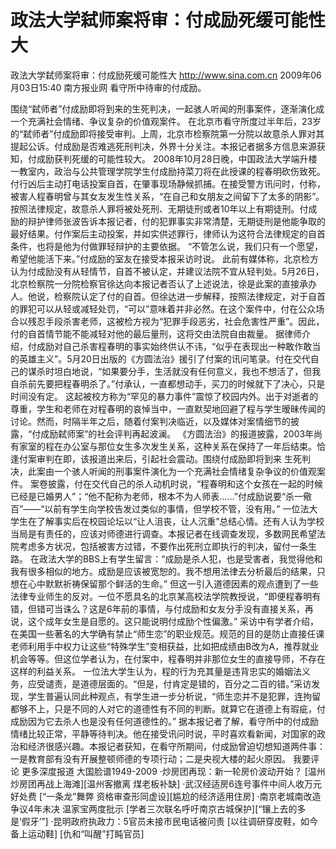 # 政法大学弑师案将审：付成励死缓可能性大

政法大学弑师案将审：付成励死缓可能性大
http://www.sina.com.cn  2009年06月03日15:40   南方报业网
看守所中待审的付成励。

围绕“弑师者”付成励即将到来的生死判决，一起骇人听闻的刑事案件，逐渐演化成一个充满社会情绪、争议复杂的价值观案件。
在北京市看守所度过半年后，23岁的“弑师者”付成励即将接受审判。上周，北京市检察院第一分院以故意杀人罪对其提起公诉。付成励是否难逃死刑判决，外界十分关注。本报记者据多方信息来源获知，付成励获判死缓的可能性较大。
2008年10月28日晚，中国政法大学端升楼一教室内，政治与公共管理学院学生付成励持菜刀将在此授课的程春明砍伤致死。付行凶后主动打电话投案自首，在肇事现场静候抓捕。在接受警方讯问时，付称，被害人程春明曾与其女友发生性关系，“在自己和女朋友之间留下了太多的阴影”。
按照法律规定，故意杀人罪将被处死刑、无期徒刑或者10年以上有期徒刑。付成励的辩护律师张波告诉本报记者，付的犯罪事实非常清楚，无期徒刑是他能争取的最好结果。付作案后主动投案，并如实供述罪行，律师认为这符合法律规定的自首条件，也将是他为付做罪轻辩护的主要依据。
“不管怎么说，我们只有一个愿望，希望他能活下来。”付成励的室友在接受本报采访时说。
此前有媒体称，北京检方认为付成励没有从轻情节，自首不被认定，并建议法院不宜从轻判处。5月26日，北京检察院一分院检察官徐达向本报记者否认了上述说法，徐是此案的直接承办人。他说，检察院认定了付的自首。但徐达进一步解释，按照法律规定，对于自首的罪犯可以从轻或减轻处罚，“可以”意味着并非必然。在这个案件中，付在公众场合以残忍手段杀害老师，这被检方视为“犯罪手段恶劣，社会危害性严重”。因此，付的自首情节能不能减轻对他的最后量刑，这将交由法院自由裁量。
据律师介绍，付成励对自己杀害程春明的事实始终供认不讳，“似乎在表现出一种敢作敢当的英雄主义”。5月20日出版的《方圆法治》援引了付案的讯问笔录。付在交代自己的谋杀时坦白地说，“如果要分手，生活就没有任何意义，我也不想活了，但我自杀前先要把程春明杀了。”付承认，一直都想动手，买刀的时候就下了决心，只是时间没有定。
这起被校方称为“罕见的暴力事件”震惊了校园内外。出于对逝者的尊重，学生和老师在对程春明的哀悼当中，一直默契地回避了程与学生暧昧传闻的讨论。然而，时隔半年之后，随着付案判决临近，以及媒体对案情细节的披露，“付成励弑师案”的社会评判再起波澜。
《方圆法治》的报道披露，2003年尚有家室的程在办公室与那位女生多次发生关系，这种关系在保持了一年后结束。恰逢付案审判在即，该报道出来后，引起社会震动。围绕付成励即将到来
生死判决，此案由一个骇人听闻的刑事案件演化为一个充满社会情绪复杂争议的价值观案件。
案卷披露，付在交代自己的杀人动机时说，“程春明和这个女孩在一起的时候已经是已婚男人”；“他不配称为老师，根本不为人师表……”付成励说要“杀一儆百”——“以前有学生向学校告发过类似的事情，但学校不管，没有用。”
一位法大学生在了解事实后在校园论坛以“让人沮丧，让人沉重”总结心情。还有人认为学校当局是有责任的，应该对师德进行调查。本报记者在线调查发现，多数网民希望法院考虑多方状况，包括被害方过错，不要作出死刑立即执行的判决，留付一条生路。
在政法大学的BBS上有学生留言：“成励是杀人犯，也是受害者，我觉得他和我有很多相似的地方。成励是应该被宽恕的。我不想用法律去分析最后的结果，只想在心中默默祈祷保留那个鲜活的生命。”
但这一引入道德因素的观点遭到了一些法律专业师生的反对。一位不愿具名的北京某高校法学院教授说，“即便程春明有错，但错可当诛么？这是6年前的事情，与付成励和女友分手没有直接关系，再说，这个成年女生是自愿的。这只能说明付成励个性偏激。”
采访中有学者介绍，在美国一些著名的大学确有禁止“师生恋”的职业规范。规范的目的是防止直接任课老师利用手中权力让这些“特殊学生”变相获益，比如把成绩由B改为A，推荐就业机会等等。但这位学者认为，在付案中，程春明并非那位女生的直接导师，不存在这样的利益关系。
一位法大学生认为，程的行为充其量是违背忠实的婚姻法义务，应受谴责，是道德层面的。“但是，付肯定是错的，百分之二百的错。”采访发现，学生普遍认同此种观点，有学生进一步分析说，“师生恋并不是犯罪，连拘留都够不上，只是不同的人对它的道德性有不同的判断。就算它在道德上有瑕疵，付成励因为它去杀人也是没有任何道德性的。”
据本报记者了解，看守所中的付成励情绪比较正常，平静等待判决。他在接受讯问时说，平时喜欢看新闻，对国家的政治和经济很感兴趣。本报记者获知，在看守所期间，付成励曾迫切想知道两件事：一是教育部有没有开展整顿师德的专项行动；二是央视大楼的起火原因。
我要评论
更多深度报道
大国脸谱1949-2009
·炒房团再现：新一轮房价波动开始？
[温州炒房团再战上海滩][温州客撤离 煤老板补缺]
·武汉经适房6连号事件中间人收万元好处费
[“一条龙”舞弊 资格审查形同虚设][尴尬的经济适用住房]
·南京老城南改造争议4年未决 温家宝两度批示
[学者三次联名呼吁南京古城保护][“镶上去的多是‘假牙’”]
·昆明政府执政力：5官员未接市民电话被问责
[以往调研穿皮鞋，如今备上运动鞋] [仇和“叫醒”打盹官员]

